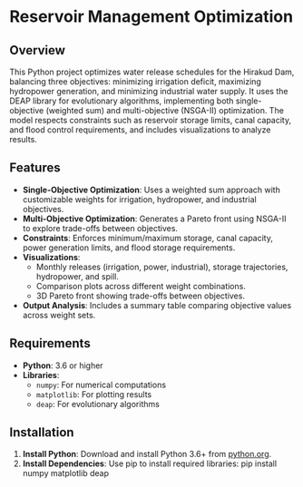 # Reservoir Management Optimization

## Overview

This Python project optimizes water release schedules for the Hirakud Dam, balancing three objectives: minimizing irrigation deficit, maximizing hydropower generation, and minimizing industrial water supply. It uses the DEAP library for evolutionary algorithms, implementing both single-objective (weighted sum) and multi-objective (NSGA-II) optimization. The model respects constraints such as reservoir storage limits, canal capacity, and flood control requirements, and includes visualizations to analyze results.

## Features

- **Single-Objective Optimization**: Uses a weighted sum approach with customizable weights for irrigation, hydropower, and industrial objectives.
- **Multi-Objective Optimization**: Generates a Pareto front using NSGA-II to explore trade-offs between objectives.
- **Constraints**: Enforces minimum/maximum storage, canal capacity, power generation limits, and flood storage requirements.
- **Visualizations**:
  - Monthly releases (irrigation, power, industrial), storage trajectories, hydropower, and spill.
  - Comparison plots across different weight combinations.
  - 3D Pareto front showing trade-offs between objectives.
- **Output Analysis**: Includes a summary table comparing objective values across weight sets.

## Requirements

- **Python**: 3.6 or higher
- **Libraries**:
  - `numpy`: For numerical computations
  - `matplotlib`: For plotting results
  - `deap`: For evolutionary algorithms

## Installation

1. **Install Python**: Download and install Python 3.6+ from [python.org](https://www.python.org/downloads/).
2. **Install Dependencies**: Use pip to install required libraries:
   pip install numpy matplotlib deap
